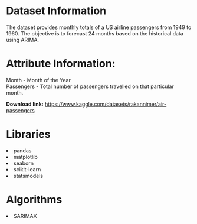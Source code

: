 # Dataset Information

The dataset provides monthly totals of a US airline passengers from 1949 to 1960. The objective is to forecast 24 months based on the historical data using ARIMA.

# Attribute Information:

Month - Month of the Year \
Passengers - Total number of passengers travelled on that particular month.

**Download link:** https://www.kaggle.com/datasets/rakannimer/air-passengers

# Libraries

<li>pandas
<li>matplotlib
<li>seaborn
<li>scikit-learn
<li>statsmodels

# Algorithms

<li>SARIMAX
 

